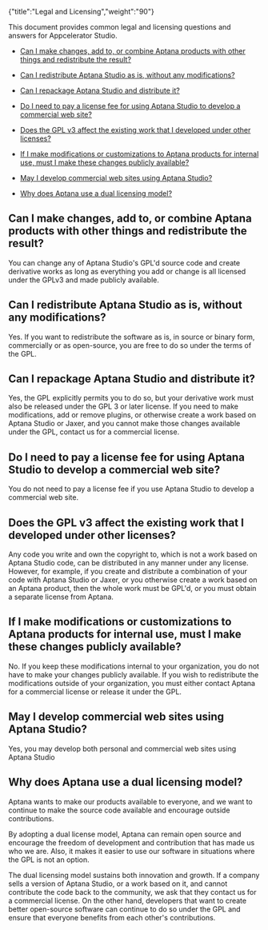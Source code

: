 {"title":"Legal and Licensing","weight":"90"}

This document provides common legal and licensing questions and answers for Appcelerator Studio.

* [Can I make changes, add to, or combine Aptana products with other things and redistribute the result?](#CanImakechanges,addto,orcombineAptanaproductswithotherthingsandredistributetheresult?)

* [Can I redistribute Aptana Studio as is, without any modifications?](#CanIredistributeAptanaStudioasis,withoutanymodifications?)

* [Can I repackage Aptana Studio and distribute it?](#CanIrepackageAptanaStudioanddistributeit?)

* [Do I need to pay a license fee for using Aptana Studio to develop a commercial web site?](#DoIneedtopayalicensefeeforusingAptanaStudiotodevelopacommercialwebsite?)

* [Does the GPL v3 affect the existing work that I developed under other licenses?](#DoestheGPLv3affecttheexistingworkthatIdevelopedunderotherlicenses?)

* [If I make modifications or customizations to Aptana products for internal use, must I make these changes publicly available?](#IfImakemodificationsorcustomizationstoAptanaproductsforinternaluse,mustImakethesechangespubliclyavailable?)

* [May I develop commercial web sites using Aptana Studio?](#MayIdevelopcommercialwebsitesusingAptanaStudio?)

* [Why does Aptana use a dual licensing model?](#WhydoesAptanauseaduallicensingmodel?)


## Can I make changes, add to, or combine Aptana products with other things and redistribute the result?

You can change any of Aptana Studio's GPL'd source code and create derivative works as long as everything you add or change is all licensed under the GPLv3 and made publicly available.

## Can I redistribute Aptana Studio as is, without any modifications?

Yes. If you want to redistribute the software as is, in source or binary form, commercially or as open-source, you are free to do so under the terms of the GPL.

## Can I repackage Aptana Studio and distribute it?

Yes, the GPL explicitly permits you to do so, but your derivative work must also be released under the GPL 3 or later license. If you need to make modifications, add or remove plugins, or otherwise create a work based on Aptana Studio or Jaxer, and you cannot make those changes available under the GPL, contact us for a commercial license.

## Do I need to pay a license fee for using Aptana Studio to develop a commercial web site?

You do not need to pay a license fee if you use Aptana Studio to develop a commercial web site.

## Does the GPL v3 affect the existing work that I developed under other licenses?

Any code you write and own the copyright to, which is not a work based on Aptana Studio code, can be distributed in any manner under any license. However, for example, if you create and distribute a combination of your code with Aptana Studio or Jaxer, or you otherwise create a work based on an Aptana product, then the whole work must be GPL'd, or you must obtain a separate license from Aptana.

## If I make modifications or customizations to Aptana products for internal use, must I make these changes publicly available?

No. If you keep these modifications internal to your organization, you do not have to make your changes publicly available. If you wish to redistribute the modifications outside of your organization, you must either contact Aptana for a commercial license or release it under the GPL.

## May I develop commercial web sites using Aptana Studio?

Yes, you may develop both personal and commercial web sites using Aptana Studio

## Why does Aptana use a dual licensing model?

Aptana wants to make our products available to everyone, and we want to continue to make the source code available and encourage outside contributions.

By adopting a dual license model, Aptana can remain open source and encourage the freedom of development and contribution that has made us who we are. Also, it makes it easier to use our software in situations where the GPL is not an option.

The dual licensing model sustains both innovation and growth. If a company sells a version of Aptana Studio, or a work based on it, and cannot contribute the code back to the community, we ask that they contact us for a commercial license. On the other hand, developers that want to create better open-source software can continue to do so under the GPL and ensure that everyone benefits from each other's contributions.
